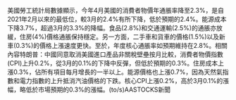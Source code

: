 美國勞工統計局數據顯示，今年4月美國的消費者物價年通脹率降至2.3%，是自2021年2月以來的最低位，較3月的2.4%有所下降，低於預期的2.4%。能源成本下降3.7%，超過3月的3.3%的降幅。食品(2.8%)和交通運輸(2.5%)的通脹亦放緩，住房(4%)價格通脹保持穩定。另一方面，二手車和貨車的價格(1.5%)以及新車(0.3%)的價格上漲速度更快。至於，年度核心通脹率如預期維持在2.8%。相關內容特朗普：中國同意取消美國進口產品非關稅壁壘按月比較，消費者物價指數(CPI)上升0.2%，從3月的0.1%的下降中反彈，但低於預期的0.3%。住房成本上漲0.3%，佔所有項目每月增長的一半以上。能源價格也上漲0.7%，因為天然氣指數和電力指數的上升抵消汽油價格的下跌。核心CPI上漲0.2%，高於3月0.1%的漲幅，略低於市場預期的0.3%的漲幅。(to/s)AASTOCKS新聞